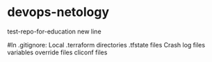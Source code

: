 # devops-netology
test-repo-for-education
new line

#In .gitignore:
Local .terraform directories
.tfstate files
Crash log files
variables
override files
cliconf files
